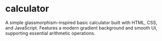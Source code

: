 # calculator
A simple glassmorphism-inspired basic calculator built with HTML, CSS, and JavaScript. Features a modern gradient background and smooth UI, supporting essential arithmetic operations.
